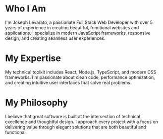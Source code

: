 # Who I Am

I'm Joseph Levarato, a passionate Full Stack Web Developer with over 5 years of experience in creating beautiful, functional websites and applications. I specialize in modern JavaScript frameworks, responsive design, and creating seamless user experiences.

# My Expertise

My technical toolkit includes React, Node.js, TypeScript, and modern CSS frameworks. I'm passionate about clean code, performance optimization, and creating intuitive user interfaces that solve real problems.

# My Philosophy

I believe that great software is built at the intersection of technical excellence and thoughtful design. I approach every project with a focus on delivering value through elegant solutions that are both beautiful and functional.